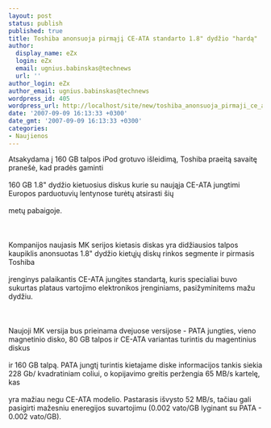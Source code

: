 ```yaml
---
layout: post
status: publish
published: true
title: Toshiba anonsuoja pirmąjį CE-ATA standarto 1.8" dydžio "hardą"
author:
  display_name: eZx
  login: eZx
  email: ugnius.babinskas@technews
  url: ''
author_login: eZx
author_email: ugnius.babinskas@technews
wordpress_id: 405
wordpress_url: http://localhost/site/new/toshiba_anonsuoja_pirmaji_ce_ata_standarto_18_dydzio_harda/
date: '2007-09-09 16:13:33 +0300'
date_gmt: '2007-09-09 16:13:33 +0300'
categories:
- Naujienos
---
```

<p>Atsakydama į 160 GB talpos iPod grotuvo išleidimą, Toshiba praeitą savaitę pranešė, kad pradės gaminti<br />
<br>160 GB 1.8&quot; dydžio kietuosius diskus kurie su naująja CE-ATA jungtimi Europos parduotuvių lentynose turėtų atsirasti šių<br />
<br>metų pabaigoje.<br />
<br><br />
<br>Kompanijos naujasis MK serijos kietasis diskas yra didžiausios talpos kaupiklis anonsuotas 1.8&quot; dydžio kietųjų diskų rinkos segmente ir pirmasis Toshiba<br />
<br>įrenginys palaikantis CE-ATA jungites standartą, kuris specialiai buvo sukurtas plataus vartojimo elektronikos įrenginiams, pasižyminitems mažu dydžiu.<br />
<br><br />
<br>Naujoji MK versija bus prieinama dvejuose versijose - PATA jungties, vieno magnetinio disko, 80 GB talpos ir CE-ATA variantas turintis du magentinius diskus<br />
<br>ir 160 GB talpą. PATA jungtį turintis kietajame diske informacijos tankis siekia 228 Gb/ kvadratiniam coliui, o kopijavimo greitis peržengia 65 MB/s kartelę, kas<br />
<br>yra mažiau negu CE-ATA modelio. Pastarasis išvysto 52 MB/s, tačiau gali pasigirti mažesniu eneregijos suvartojimu (0.002 vato/GB lyginant su PATA - 0.002 vato/GB).<br />
<br><br />
<br><br />
<br></p>
